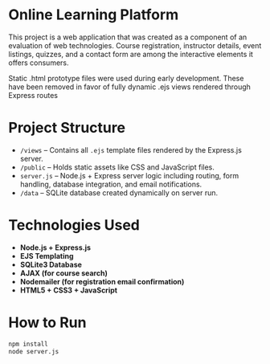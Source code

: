 # Online Learning Platform

This project is a web application that was created as a component of an evaluation of web technologies. Course registration, instructor details, event listings, quizzes, and a contact form are among the interactive elements it offers consumers.

Static .html prototype files were used during early development. These have been removed in favor of fully dynamic .ejs views rendered through Express routes

# Project Structure

- `/views` – Contains all `.ejs` template files rendered by the Express.js server.
- `/public` – Holds static assets like CSS and JavaScript files.
- `server.js` – Node.js + Express server logic including routing, form handling, database integration, and email notifications.
- `/data` – SQLite database created dynamically on server run.

# Technologies Used

- **Node.js + Express.js**
- **EJS Templating**
- **SQLite3 Database**
- **AJAX (for course search)**
- **Nodemailer (for registration email confirmation)**
- **HTML5 + CSS3 + JavaScript**

# How to Run

```bash
npm install
node server.js
